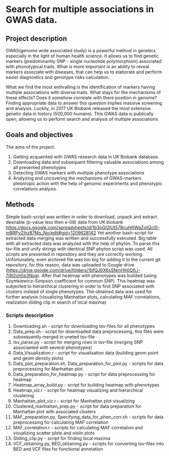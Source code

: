 
# Search for multiple associations in GWAS data.

## Project description
GWAS(genome wide associated study) is a powerful method in genetics especially in the light of human health science. It allows us to find genetic markers (predominantly SNP - single nucleotide polymorphism) associated with phonotypical traits. What is more important is an ability to reveal markers associate with diseases, that can help us to elaborate and perform easier diagnostics and genotype risks calculation.

What we find the most enthralling is the identification of markers having multiple associations with diverse traits. What stays for the mechanisms of these effects? Does it somehow correlate with there position in genome?
Finding appropriate data to answer this question implies massive screening and analysis. Luckily, in 2017 UK Biobank released the most extensive genetic data in history (500,000 humans). This GWAS data is publically open, allowing us to perform search and analysis of multiple associations


## Goals and objectives
The aims of the project:
1) Getting acquainted with GWAS research data in UK Biobank database.
2) Downloading data and subsequent filtering valuable associations among all presented phenotypes
3) Detecting GWAS markers with multiple phenotype associations
4) Analyzing and uncovering the mechanisms of GWAS-markers pleiotropic action with the help of genomic experiments and phenotypic correlations analysis.

## Methods
Simple bash-script was written in order to download, unpack and extract desirable (p-value less then e-08) data from UK biobank 
https://docs.google.com/spreadsheets/d/1b3oGI2lUt57BcuHttWaZotQcI0-mBRPyZihz87Ms_No/edit#gid=1209628142
Yet another bash-script for extracted data merging was written and successfully executed. 
Big table with all extracted data was analyzed with the help of phyton. To parse this tsv-file and unify strings with identical SNP phyton script was used.
All scripts are presented in repository and they are correctly working. 
Unfortunately, even archived file was too big for adding it to the current git repository, for this reason, data was uploaded to Google drive
(https://drive.google.com/drive/folders/1bfQJ6X6sSNmHh0QfLi-7j9l2oh5e3Npa).	
After that heatmap with phenotypes was builded (using Szymkiewicz–Simpson coefficient for common SNP).
This heatmap was subjected to hierarchical clustering in order to find SNP associated with clusters instead of single phenotypes.
The obtained data was used for further analysis (visualizing Manhattan plots, calculating MAF correlations, realization sliding clip in search of local maxima)

### Scripts description
1. Downloading.sh - script for downloading tsv-files for all phenotypes  
2. Data_prep.sh - script for downloaded data preprocessing, this files were subsequently merged in uneted tsv-file  
3. tsv_parse.py - script for merging rows in tsv-file (merging SNP associaeted with several phenotypes)  
4. Data_Visualization.r - script for visualisation data (building geom point and geom density plots)  
5. Data_plot_preparation.sh, Data_preparation_for_plot.py - scripts for data preprocessing for Manhattan plot  
6. Data_preparation_for_heatmap.py - script for  data preprocessing for heatmap  
7. Heatmap_array_build.py - script for building heatmap with phenotypes  
8. Heatmap_viz.r - script for heatmap visualizing and hierarchical clustering  
9. Manhattan_plot_viz.r - script for Manhattan plot visualizing  
10. Clustered_manhattan_prep.py - script for data preparation for Manhattan plot with associated clusters  
11. MAF_preparation.py, Specifying_data_for_phen_corr.sh - scripts for data preprocessing for calculating MAF correlation  
12. MAF_correlation.r - scripts for calculating MAF correlation and visualizing scatter plots and violin plots  
13. Sliding_clip.py - script for finding local maxima  
14. VCF_obtaining.py, BED_obtaining.py - scripts for converting tsv-files into BED and VCF files for functional annotation  
